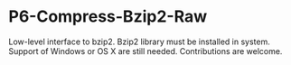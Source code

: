 P6-Compress-Bzip2-Raw
====================

Low-level interface to bzip2. Bzip2 library must be installed in system. Support of Windows or OS X are still needed. Contributions are welcome.
